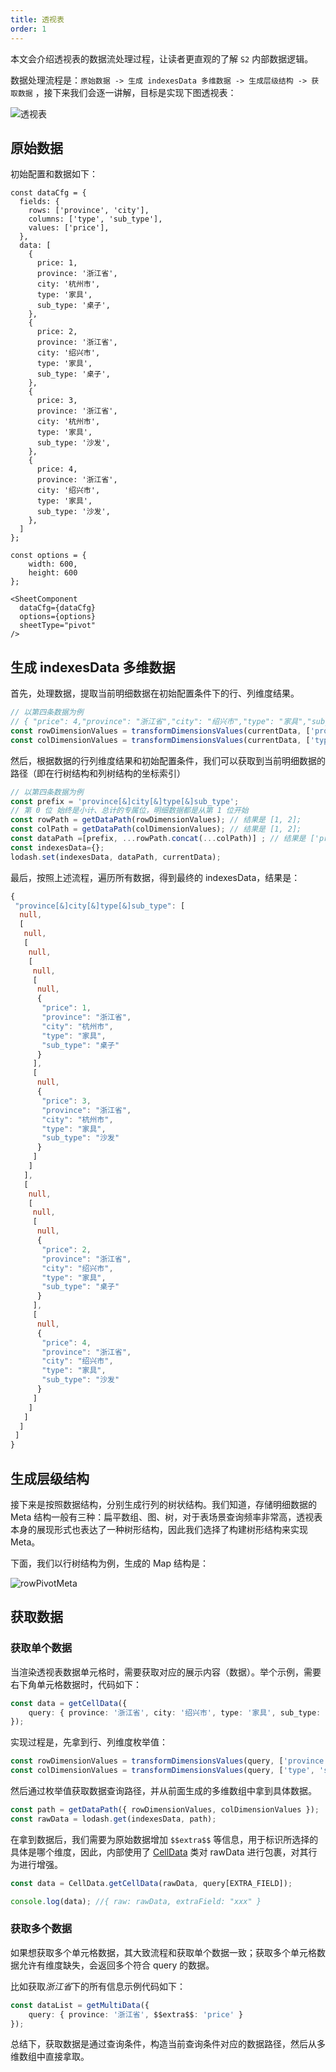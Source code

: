 ```yaml
---
title: 透视表
order: 1
---
```


本文会介绍透视表的数据流处理过程，让读者更直观的了解 `S2` 内部数据逻辑。

数据处理流程是：`原始数据 -> 生成 indexesData 多维数据 -> 生成层级结构 -> 获取数据` ，接下来我们会逐一讲解，目标是实现下图透视表：

<img src="https://mdn.alipayobjects.com/huamei_qa8qxu/afts/img/A*mTjfRr7PwDwAAAAAAAAAAAAADmJ7AQ/original" alt="透视表" />

## 原始数据

初始配置和数据如下：

```tsx
const dataCfg = {
  fields: {
    rows: ['province', 'city'],
    columns: ['type', 'sub_type'],
    values: ['price'],
  },
  data: [
    {
      price: 1,
      province: '浙江省',
      city: '杭州市',
      type: '家具',
      sub_type: '桌子',
    },
    {
      price: 2,
      province: '浙江省',
      city: '绍兴市',
      type: '家具',
      sub_type: '桌子',
    },
    {
      price: 3,
      province: '浙江省',
      city: '杭州市',
      type: '家具',
      sub_type: '沙发',
    },
    {
      price: 4,
      province: '浙江省',
      city: '绍兴市',
      type: '家具',
      sub_type: '沙发',
    },
  ]
};

const options = {
    width: 600,
    height: 600
};

<SheetComponent
  dataCfg={dataCfg}
  options={options}
  sheetType="pivot"
/>
```

## 生成 indexesData 多维数据

首先，处理数据，提取当前明细数据在初始配置条件下的行、列维度结果。

```ts
// 以第四条数据为例
// { "price": 4,"province": "浙江省","city": "绍兴市","type": "家具","sub_type": "沙发" }
const rowDimensionValues = transformDimensionsValues(currentData, ['province', 'city']); // 结果是 ['浙江省', '绍兴市']
const colDimensionValues = transformDimensionsValues(currentData, ['type', 'sub_type']); // 结果是 ['家具', '沙发']
```

然后，根据数据的行列维度结果和初始配置条件，我们可以获取到当前明细数据的路径（即在行树结构和列树结构的坐标索引）

```ts
// 以第四条数据为例
const prefix = 'province[&]city[&]type[&]sub_type';
// 第 0 位 始终是小计、总计的专属位，明细数据都是从第 1 位开始
const rowPath = getDataPath(rowDimensionValues); // 结果是 [1, 2];
const colPath = getDataPath(colDimensionValues); // 结果是 [1, 2];
const dataPath =[prefix, ...rowPath.concat(...colPath)] ; // 结果是 ['province[&]city[&]type[&]sub_type', 1, 2, 1, 2];
const indexesData={};
lodash.set(indexesData, dataPath, currentData);
```

最后，按照上述流程，遍历所有数据，得到最终的 indexesData，结果是：

```ts
{
 "province[&]city[&]type[&]sub_type": [
  null,
  [
   null,
   [
    null,
    [
     null,
     [
      null,
      {
       "price": 1,
       "province": "浙江省",
       "city": "杭州市",
       "type": "家具",
       "sub_type": "桌子"
      }
     ],
     [
      null,
      {
       "price": 3,
       "province": "浙江省",
       "city": "杭州市",
       "type": "家具",
       "sub_type": "沙发"
      }
     ]
    ]
   ],
   [
    null,
    [
     null,
     [
      null,
      {
       "price": 2,
       "province": "浙江省",
       "city": "绍兴市",
       "type": "家具",
       "sub_type": "桌子"
      }
     ],
     [
      null,
      {
       "price": 4,
       "province": "浙江省",
       "city": "绍兴市",
       "type": "家具",
       "sub_type": "沙发"
      }
     ]
    ]
   ]
  ]
 ]
}
```

## 生成层级结构

接下来是按照数据结构，分别生成行列的树状结构。我们知道，存储明细数据的 Meta 结构一般有三种：扁平数组、图、树，对于表场景查询频率非常高，透视表本身的展现形式也表达了一种树形结构，因此我们选择了构建树形结构来实现 Meta。

下面，我们以行树结构为例，生成的 Map 结构是：<br/>

![rowPivotMeta](https://mdn.alipayobjects.com/huamei_qa8qxu/afts/img/A*BScNTbO2TrIAAAAAAAAAAAAADmJ7AQ/original)

## 获取数据

### 获取单个数据

当渲染透视表数据单元格时，需要获取对应的展示内容（数据）。举个示例，需要右下角单元格数据时，代码如下：

```ts
const data = getCellData({
    query: { province: '浙江省', city: '绍兴市', type: '家具', sub_type: '沙发', $$extra$$: 'price' }
});
```

实现过程是，先拿到行、列维度枚举值：

```ts
const rowDimensionValues = transformDimensionsValues(query, ['province', 'city']); // ['浙江省', '绍兴市']
const colDimensionValues = transformDimensionsValues(query, ['type', 'sub_type', '$$extra$$']); // ['家具', '沙发', 'price']
```

然后通过枚举值获取数据查询路径，并从前面生成的多维数组中拿到具体数据。

```ts
const path = getDataPath({ rowDimensionValues, colDimensionValues });
const rawData = lodash.get(indexesData, path);
```

在拿到数据后，我们需要为原始数据增加 `$$extra$$` 等信息，用于标识所选择的具体是哪个维度，因此，内部使用了 [CellData](https://github.com/antvis/S2/blob/next/packages/s2-core/src/data-set/cell-data.ts) 类对 rawData 进行包裹，对其行为进行增强。

```ts
const data = CellData.getCellData(rawData, query[EXTRA_FIELD]);

console.log(data); //{ raw: rawData, extraField: "xxx" }
```

### 获取多个数据

如果想获取多个单元格数据，其大致流程和获取单个数据一致；获取多个单元格数据允许有维度缺失，会返回多个符合 query 的数据。

比如获取*浙江省*下的所有信息示例代码如下：

```ts
const dataList = getMultiData({
    query: { province: '浙江省', $$extra$$: 'price' }
});
```

总结下，获取数据是通过查询条件，构造当前查询条件对应的数据路径，然后从多维数组中直接拿取。
